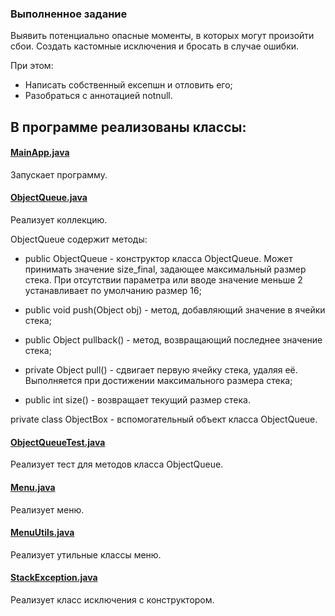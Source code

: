 ### Выполненное задание
Выявить потенциально опасные моменты, в которых могут произойти сбои. Создать кастомные исключения и бросать в случае ошибки.

При этом:
* Написать собственный ексепшн и отловить его;
* Разобраться с аннотацией notnull.

## В программе реализованы классы: 


#### [MainApp.java](https://github.com/Flarefibber/homework_2_2/blob/master/java.main/src/HW_03_1/MainApp.java)

  Запускает программу.

#### [ObjectQueue.java](https://github.com/Flarefibber/homework_2_2/blob/master/java.main/src/HW_03_1/ObjectQueue.java)

  Реализует коллекцию.
  
  ObjectQueue содержит методы:
  
  + public ObjectQueue - конструктор класса ObjectQueue. Может принимать значение size_final, задающее максимальный размер стека. При отсутствии параметра или вводе значение меньше 2 устанавливает по умолчанию размер 16;
  
  + public void push(Object obj) - метод, добавляющий значение в ячейки стека;
  
  + public Object pullback() - метод, возвращающий последнее значение стека;
  
  + private Object pull() - сдвигает первую ячейку стека, удаляя её. Выполняется при достижении максимального размера стека;
  
  + public int size() - возвращает текущий размер стека.
  
  private class ObjectBox - вспомогательный объект класса ObjectQueue. 

#### [ObjectQueueTest.java](https://github.com/Flarefibber/homework_2_2/blob/master/java.main/srs/HW_03_1/ObjectQueueTest.java)

  Реализует тест для методов класса ObjectQueue.

#### [Menu.java](https://github.com/Flarefibber/homework_2_2/blob/master/java.main/src/HW_03_1/Menu.java)

  Реализует меню.
  
#### [MenuUtils.java](https://github.com/Flarefibber/homework_2_2/blob/master/java.main/src/HW_03_1/MenuUtils.java)

  Реализует утильные классы меню.

#### [StackException.java](https://github.com/Flarefibber/homework_2_2/blob/master/java.main/src/HW_03_1/StackException.java)

  Реализует класс исключения с конструктором.
